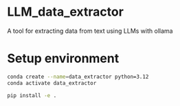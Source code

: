 # LLM_data_extractor
A tool for extracting data from text using LLMs with ollama

# Setup environment

```bash
conda create --name=data_extractor python=3.12
conda activate data_extractor

pip install -e .
```